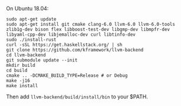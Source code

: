 On Ubuntu 18.04:

```
sudo apt-get update
sudo apt-get install git cmake clang-6.0 llvm-6.0 llvm-6.0-tools zlib1g-dev bison flex libboost-test-dev libgmp-dev libmpfr-dev libyaml-cpp-dev libjemalloc-dev curl libtinfo-dev
sudo ./install-rust
curl -sSL https://get.haskellstack.org/ | sh
git clone https://github.com/kframework/llvm-backend
cd llvm-backend
git submodule update --init
mkdir build
cd build
cmake .. -DCMAKE_BUILD_TYPE=Release # or Debug
make -j16
make install
```

Then add `llvm-backend/build/install/bin` to your $PATH.
